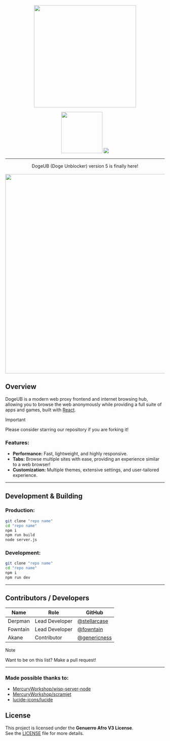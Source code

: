 <div align="center">
  
  <img src="https://github.com/DogeNetwork/dogeub/blob/main/public/logo.svg" width="322" />
  <br />

  <a href="https://buymeacoffee.com/dogubdev" target="_blank"><img src="https://raw.githubusercontent.com/pachadotdev/buymeacoffee-badges/main/bmc-yellow.svg" width="130" /></a> ![](https://dcbadge.limes.pink/api/server/https://discord.gg/unblocking?compact=true)


  <hr />
  DogeUB (Doge Unblocker) version 5 is finally here!

  
  <br />
  <br />

  
<img width="1278" height="628" alt="image" src="https://github.com/user-attachments/assets/1cd9f78f-bce9-4c0f-94a7-1e755ab9e111" />

</div>

## Overview

DogeUB is a modern web proxy frontend and internet browsing hub, allowing you to browse the web anonymously while providing a full suite of apps and games, built with [React](https://github.com/facebook/react).

> [!IMPORTANT]
> Please consider starring our repository if you are forking it!

### Features:

- **Performance:** Fast, lightweight, and highly responsive.
- **Tabs:** Browse multiple sites with ease, providing an experience similar to a web browser!
- **Customization:** Multiple themes, extensive settings, and user-tailored experience.

---

## Development & Building


### Production:
```bash
git clone "repo name"
cd "repo name"
npm i
npm run build
node server.js
````

### Development:

```bash
git clone "repo name"
cd "repo name"
npm i
npm run dev
```

---


## Contributors / Developers

| Name          | Role               | GitHub |
| ------------- | ------------------ | ------ |
| Derpman | Lead Developer     |      [@stellarcase](https://github.com/stellarcase) |
| Fowntain | Lead Developer | [@fowntain](https://github.com/fowntain)     |
| Akane | Contributor | [@genericness](https://github.com/genericness)     |

> [!NOTE]
> Want to be on this list? Make a pull request!

---

### Made possible thanks to:

* [MercuryWorkshop/wisp-server-node](https://github.com/MercuryWorkshop/wisp-server-node)
* [MercuryWorkshop/scramjet](https://github.com/MercuryWorkshop/scramjet)
* [lucide-icons/lucide](https://github.com/lucide-icons/lucide)

## License

This project is licensed under the **Genuerro Afro V3 License**.  
See the [LICENSE](LICENSE) file for more details.
